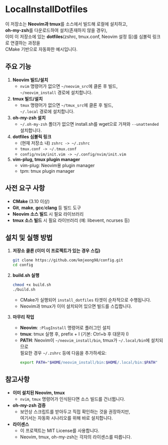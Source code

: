 
# LocalInstallDotfiles

이 저장소는 **Neovim과 tmux**를 소스에서 빌드해 로컬에 설치하고,  
**oh-my-zsh**를 다운로드하여 설치(존재하지 않을 경우),  
이미 이 저장소에 있는 **dotfiles**(zshrc, tmux.conf, Neovim 설정 등)를 심볼릭 링크로 연결하는 과정을  
CMake 기반으로 자동화한 예시입니다.

## 주요 기능

1. **Neovim 빌드/설치**  
   - `nvim` 명령어가 없으면 `~/neovim_src`에 클론 후 빌드,  
     `~/neovim_install` 경로에 설치합니다.  
2. **tmux 빌드/설치**  
   - `tmux` 명령어가 없으면 `~/tmux_src`에 클론 후 빌드,  
     `~/.local` 경로에 설치합니다.  
3. **oh-my-zsh 설치**  
   - `~/.oh-my-zsh` 폴더가 없으면 install.sh를 wget으로 가져와 `--unattended` 설치합니다.  
4. **dotfiles 심볼릭 링크**  
   - (현재 저장소 내) `zshrc -> ~/.zshrc`  
   - `tmux.conf -> ~/.tmux.conf`  
   - `config/nvim/init.vim -> ~/.config/nvim/init.vim`  
5. **vim-plug, tmux plugin manager**  
   - vim-plug: Neovim용 plugin manager  
   - tpm: tmux plugin manager

## 사전 요구 사항

- **CMake** (3.10 이상)
- **Git**, **make**, **gcc**/**clang** 등 빌드 도구
- **Neovim 소스 빌드** 시 필요 라이브러리  
- **tmux 소스 빌드** 시 필요 라이브러리 (예: libevent, ncurses 등)

## 설치 및 실행 방법

1. **저장소 클론 (이미 이 프로젝트가 있는 경우 스킵)**  
   ```bash
   git clone https://github.com/kmjeong98/config.git
   cd config
   ```

2. **build.sh 실행**  
   ```bash
   chmod +x build.sh
   ./build.sh
   ```
   - CMake가 실행되어 `install_dotfiles` 타겟이 순차적으로 수행됩니다.  
   - Neovim과 tmux가 이미 설치되어 있으면 빌드를 스킵합니다.

3. **마무리 작업**  
   - **Neovim**: `:PlugInstall` 명령어로 플러그인 설치  
   - **tmux**: tmux 실행 후, prefix + I (기본: Ctrl+b 후 대문자 I)  
   - **PATH**: Neovim이 `~/neovim_install/bin`, tmux가 `~/.local/bin`에 설치되므로  
     필요한 경우 `~/.zshrc` 등에 다음을 추가하세요:
     ```bash
     export PATH="$HOME/neovim_install/bin:$HOME/.local/bin:$PATH"
     ```

## 참고사항

- **이미 설치된 Neovim, tmux**  
  - `nvim`, `tmux` 명령어가 인식된다면 소스 빌드를 건너뜁니다.  
- **oh-my-zsh 검증**  
  - 보안상 스크립트를 받아두고 직접 확인하는 것을 권장하지만,  
    여기서는 자동화 시나리오를 위해 바로 설치합니다.  
- **라이센스**  
  - 이 프로젝트는 MIT License를 사용합니다.  
  - Neovim, tmux, oh-my-zsh는 각자의 라이센스를 따릅니다.
